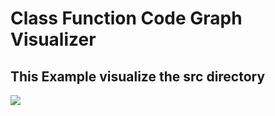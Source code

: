 # Class Function Code Graph Visualizer


## This Example visualize the src directory
<img src="https://github.com/fabianbernhart/py-code-graph-analyzer/blob/master/analyze_result/code_analyze_communication.png">
